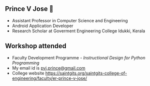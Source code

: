 ## Prince V Jose 👋
- Assistant Professor in Computer Science and Engineering
- Android Application Developer
- Research Scholar at Goverment Engineering College Idukki, Kerala

## Workshop attended
- Faculty Development Programme - *Instructional Design for Python Programming*
- My email id is <pvj.prince@gmail.com>
- College website <https://saintgits.org/saintgits-college-of-engineering/faculty/er-prince-v-jose/>

<!--
**PrinceVJose/PrinceVJose** is a ✨ _special_ ✨ repository because its `README.md` (this file) appears on your GitHub profile.

Here are some ideas to get you started:

- 🔭 I’m currently working as Assistant Professor in CSE ...
- 🌱 I’m currently learning ...
- 👯 I’m looking to collaborate on ...
- 🤔 I’m looking for help with ...
- 💬 Ask me about ...
- 📫 How to reach me: ...
- 😄 Pronouns: ...
- ⚡ Fun fact: ...
-->
